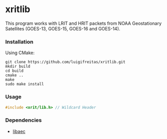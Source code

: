 # xritlib
This program works with LRIT and HRIT packets from NOAA Geostationary Satellites (GOES-13, GOES-15, GOES-16 and GOES-14). 

### Installation 
Using CMake:
```
git clone https://github.com/luigifreitas/xritlib.git
mkdir build
cd build
cmake ..
make
sudo make install
```

### Usage
``` c++
#include <xrit/lib.h> // Wildcard Header
``` 

### Dependencies 
- [libaec](https://github.com/MathisRosenhauer/libaec)

